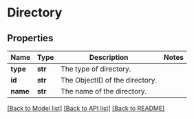# Directory

## Properties
Name | Type | Description | Notes
------------ | ------------- | ------------- | -------------
**type** | **str** | The type of directory. | 
**id** | **str** | The ObjectID of the directory. | 
**name** | **str** | The name of the directory. | 

[[Back to Model list]](../README.md#documentation-for-models) [[Back to API list]](../README.md#documentation-for-api-endpoints) [[Back to README]](../README.md)


